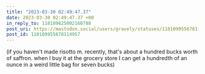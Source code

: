 ```yaml
---
title: "2023-03-30 02:49:47.37"
date: 2023-03-30 02:49:47.37 +00
in_reply_to: 110109825002160788
post_uri: https://mastodon.social/users/gravely/statuses/110109955678114957
post_id: 110109955678114957
---
```

(if you haven't made risotto m. recently, that's about a hundred bucks worth of saffron. when I buy it at the grocery store I can get a hundredth of an ounce in a weird little bag for seven bucks)


